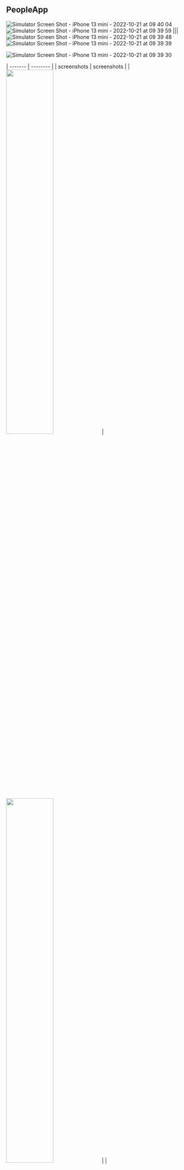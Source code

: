 ## PeopleApp
![Simulator Screen Shot - iPhone 13 mini - 2022-10-21 at 09 40 04](https://user-images.githubusercontent.com/91916741/197129777-86651c62-2fb7-42c3-849a-d233d2bbd855.png)
![Simulator Screen Shot - iPhone 13 mini - 2022-10-21 at 09 39 59](https://user-images.githubusercontent.com/91916741/197129790-fbd7b21a-8fc5-4f74-8f09-5a4b57ca6a68.png)
|||![Simulator Screen Shot - iPhone 13 mini - 2022-10-21 at 09 39 48](https://user-images.githubusercontent.com/91916741/197129819-6e837f35-9bc3-45ec-979a-7ca7578393b5.png)
![Simulator Screen Shot - iPhone 13 mini - 2022-10-21 at 09 39 39](https://user-images.githubusercontent.com/91916741/197129820-2071515b-ce9a-4e95-9774-31bf97c38427.png)

![Simulator Screen Shot - iPhone 13 mini - 2022-10-21 at 09 39 30](https://user-images.githubusercontent.com/91916741/197129823-32eefe0e-9ca7-4388-bc5b-7c52efd10a0b.png)


| ------- | -------- |
| screenshots | screenshots |
| <img src="" width="50%" /> | <img src="" width="50%" /> |
| <img src="" width="50%" /> | <img src="" width="50%" /> |
